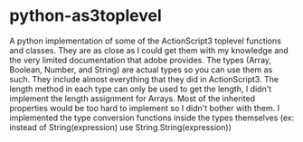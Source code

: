 # python-as3toplevel
A python implementation of some of the ActionScript3 toplevel functions and classes. They are as close as I could get them with my knowledge and the very limited documentation that adobe provides. The types (Array, Boolean, Number, and String) are actual types so you can use them as such. They include almost everything that they did in ActionScript3. The length method in each type can only be used to get the length, I didn't implement the length assignment for Arrays. Most of the inherited properties would be too hard to implement so I didn't bother with them. I implemented the type conversion functions inside the types themselves (ex: instead of String(expression) use String.String(expression))
